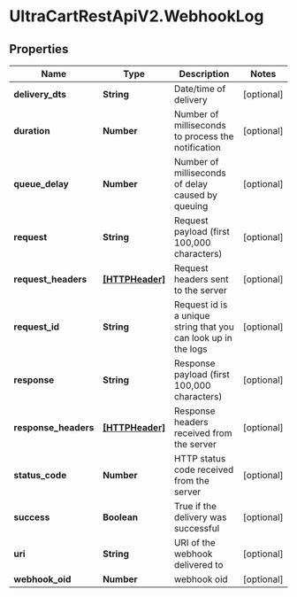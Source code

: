# UltraCartRestApiV2.WebhookLog

## Properties

Name | Type | Description | Notes
------------ | ------------- | ------------- | -------------
**delivery_dts** | **String** | Date/time of delivery | [optional] 
**duration** | **Number** | Number of milliseconds to process the notification | [optional] 
**queue_delay** | **Number** | Number of milliseconds of delay caused by queuing | [optional] 
**request** | **String** | Request payload (first 100,000 characters) | [optional] 
**request_headers** | [**[HTTPHeader]**](HTTPHeader.md) | Request headers sent to the server | [optional] 
**request_id** | **String** | Request id is a unique string that you can look up in the logs | [optional] 
**response** | **String** | Response payload (first 100,000 characters) | [optional] 
**response_headers** | [**[HTTPHeader]**](HTTPHeader.md) | Response headers received from the server | [optional] 
**status_code** | **Number** | HTTP status code received from the server | [optional] 
**success** | **Boolean** | True if the delivery was successful | [optional] 
**uri** | **String** | URI of the webhook delivered to | [optional] 
**webhook_oid** | **Number** | webhook oid | [optional] 


